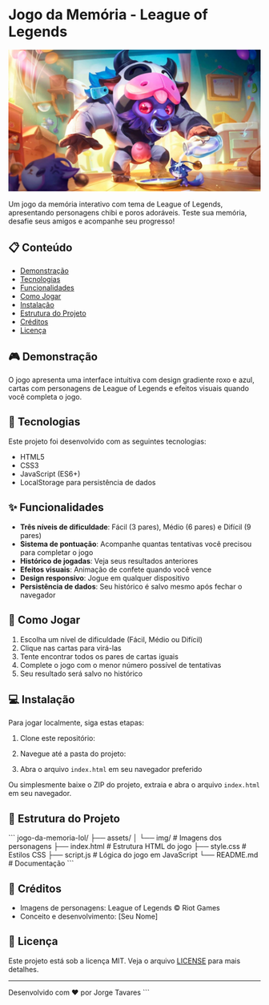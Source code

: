 # Jogo da Memória - League of Legends

![Jogo da Memória](./assets/img/maxresdefault.jpg)

Um jogo da memória interativo com tema de League of Legends, apresentando personagens chibi e poros adoráveis. Teste sua memória, desafie seus amigos e acompanhe seu progresso!

## 📋 Conteúdo

- [Demonstração](#-demonstração)
- [Tecnologias](#-tecnologias)
- [Funcionalidades](#-funcionalidades)
- [Como Jogar](#-como-jogar)
- [Instalação](#-instalação)
- [Estrutura do Projeto](#-estrutura-do-projeto)
- [Créditos](#-créditos)
- [Licença](#-licença)

## 🎮 Demonstração

O jogo apresenta uma interface intuitiva com design gradiente roxo e azul, cartas com personagens de League of Legends e efeitos visuais quando você completa o jogo.

## 🚀 Tecnologias

Este projeto foi desenvolvido com as seguintes tecnologias:

- HTML5
- CSS3
- JavaScript (ES6+)
- LocalStorage para persistência de dados

## ✨ Funcionalidades

- **Três níveis de dificuldade**: Fácil (3 pares), Médio (6 pares) e Difícil (9 pares)
- **Sistema de pontuação**: Acompanhe quantas tentativas você precisou para completar o jogo
- **Histórico de jogadas**: Veja seus resultados anteriores
- **Efeitos visuais**: Animação de confete quando você vence
- **Design responsivo**: Jogue em qualquer dispositivo
- **Persistência de dados**: Seu histórico é salvo mesmo após fechar o navegador

## 🎯 Como Jogar

1. Escolha um nível de dificuldade (Fácil, Médio ou Difícil)
2. Clique nas cartas para virá-las
3. Tente encontrar todos os pares de cartas iguais
4. Complete o jogo com o menor número possível de tentativas
5. Seu resultado será salvo no histórico

## 💻 Instalação

Para jogar localmente, siga estas etapas:

1. Clone este repositório:

2. Navegue até a pasta do projeto:

3. Abra o arquivo `index.html` em seu navegador preferido

Ou simplesmente baixe o ZIP do projeto, extraia e abra o arquivo `index.html` em seu navegador.

## 📁 Estrutura do Projeto

\`\`\`
jogo-da-memoria-lol/
├── assets/
│   └── img/           # Imagens dos personagens
├── index.html         # Estrutura HTML do jogo
├── style.css          # Estilos CSS
├── script.js          # Lógica do jogo em JavaScript
└── README.md          # Documentação
\`\`\`

## 🙏 Créditos

- Imagens de personagens: League of Legends © Riot Games
- Conceito e desenvolvimento: [Seu Nome]

## 📝 Licença

Este projeto está sob a licença MIT. Veja o arquivo [LICENSE](LICENSE) para mais detalhes.

---

Desenvolvido com ❤️ por Jorge Tavares
\`\`\`



